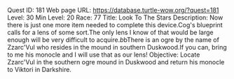 Quest ID: 181
Web page URL: https://database.turtle-wow.org/?quest=181
Level: 30
Min Level: 20
Race: 77
Title: Look To The Stars
Description: Now there is just one more item needed to complete this device.Cog's blueprint calls for a lens of some sort.The only lens I know of that would be large enough will be very difficult to acquire.$b$bThere is an ogre by the name of Zzarc'Vul who resides in the mound in southern Duskwood.If you can, bring to me his monocle and I will use that as our lens!
Objective: Locate Zzarc'Vul in the southern ogre mound in Duskwood and return his monocle to Viktori in Darkshire.
